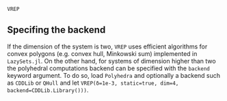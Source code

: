 ```@docs
VREP
```

## Specifing the backend

If the dimension of the system is two, `VREP` uses efficient algorithms for convex
polygons (e.g. convex hull, Minkowski sum) implemented in `LazySets.jl`. On the other
hand, for systems of dimension higher than two the polyhedral computations backend
can be specified with the `backend` keyword argument. To do so, load `Polyhedra`
and optionally a backend such as `CDDLib` or `QHull` and let
`VREP(δ=1e-3, static=true, dim=4, backend=CDDLib.Library()))`.
